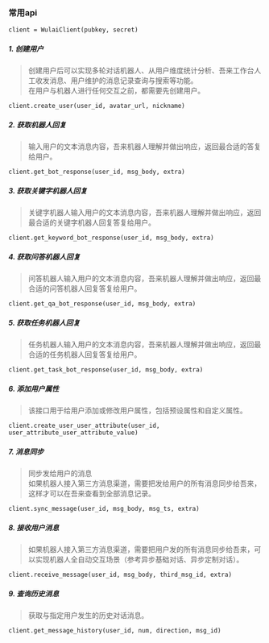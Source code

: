 ### 常用api

```
client = WulaiClient(pubkey, secret)
```


##### 1. 创建用户
> 创建用户后可以实现多轮对话机器人、从用户维度统计分析、吾来工作台人工收发消息、用户维护的消息记录查询与搜索等功能。  
在用户与机器人进行任何交互之前，都需要先创建用户。
```
client.create_user(user_id, avatar_url, nickname)
```

##### 2. 获取机器人回复
> 输入用户的文本消息内容，吾来机器人理解并做出响应，返回最合适的答复给用户。
```
client.get_bot_response(user_id, msg_body, extra)
```

##### 3. 获取关键字机器人回复
> 关键字机器人输入用户的文本消息内容，吾来机器人理解并做出响应，返回最合适的关键字机器人回复答复给用户。
```
client.get_keyword_bot_response(user_id, msg_body, extra)
```

##### 4. 获取问答机器人回复
> 问答机器人输入用户的文本消息内容，吾来机器人理解并做出响应，返回最合适的问答机器人回复答复给用户。
```
client.get_qa_bot_response(user_id, msg_body, extra)
```

##### 5. 获取任务机器人回复
> 任务机器人输入用户的文本消息内容，吾来机器人理解并做出响应，返回最合适的任务机器人回复答复给用户。
```
client.get_task_bot_response(user_id, msg_body, extra)
```

##### 6. 添加用户属性
> 该接口用于给用户添加或修改用户属性，包括预设属性和自定义属性。
```
client.create_user_user_attribute(user_id, user_attribute_user_attribute_value)
```

##### 7. 消息同步
> 同步发给用户的消息  
如果机器人接入第三方消息渠道，需要把发给用户的所有消息同步给吾来，这样才可以在吾来查看到全部消息记录。
```
client.sync_message(user_id, msg_body, msg_ts, extra)
```

##### 8. 接收用户消息
> 如果机器人接入第三方消息渠道，需要把用户发的所有消息同步给吾来，可以实现机器人全自动交互场景（参考异步基础对话、异步定制对话）。
```
client.receive_message(user_id, msg_body, third_msg_id, extra)
```

##### 9. 查询历史消息
> 获取与指定用户发生的历史对话消息。
```
client.get_message_history(user_id, num, direction, msg_id)
```
